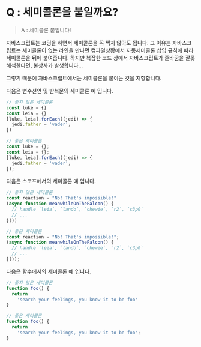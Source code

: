 # Q : 세미콜론을 붙일까요?

> A : 세미콜론 붙입니다!

자바스크립트는 코딩을 하면서 세미콜론을 꼭 찍지 않아도 됩니다. 그 이유는 자바스크립트는 세미콜론이 없는 라인을 만나면 컴파일상황에서 자동세미콜론 삽입 규칙에 따라 세미콜론을 뒤에 붙여줍니다. 하지만 복잡한 코드 상에서 자바스크립트가 줄바꿈을 잘못 해석한다면, 불상사가 발생합니다...  

그렇기 때문에 자바스크립트에서는 세미콜론을 붙이는 것을 지향합니다.

다음은 변수선언 및 반복문의 세미콜론 예 입니다.
```javascript
// 좋지 않은 세미콜론
const luke = {}
const leia = {}
[luke, leia].forEach((jedi) => {
  jedi.father = 'vader';
})

// 좋은 세미콜론
const luke = {};
const leia = {};
[luke, leia].forEach((jedi) => {
  jedi.father = 'vader';
});
```

다음은 스코프에서의 세미콜론 예 입니다.
```javascript
// 좋지 않은 세미콜론
const reaction = "No! That's impossible!"
(async function meanwhileOnTheFalcon() {
  // handle `leia`, `lando`, `chewie`, `r2`, `c3p0`
  // ...
}())

// 좋은 세미콜론
const reaction = "No! That's impossible!";
(async function meanwhileOnTheFalcon() {
  // handle `leia`, `lando`, `chewie`, `r2`, `c3p0`
  // ...
}());
```

다음은 함수에서의 세미콜론 예 입니다.
```javascript
// 좋지 않은 세미콜론
function foo() {
  return
    'search your feelings, you know it to be foo'
}

// 좋은 세미콜론
function foo() {
  return
    'search your feelings, you know it to be foo';
}
```